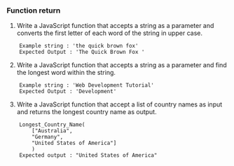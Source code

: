 ### Function return

1. Write a JavaScript function that accepts a string as a parameter and converts the first letter of each word of the string in upper case.
``` 
    Example string : 'the quick brown fox'
    Expected Output : 'The Quick Brown Fox '
``` 
2. Write a JavaScript function that accepts a string as a parameter and find the longest word within the string.
``` 
    Example string : 'Web Development Tutorial'
    Expected Output : 'Development'
``` 
3. Write a JavaScript function that accept a list of country names as input and returns the longest country name as output.

``` 
    Longest_Country_Name(
        ["Australia", 
        "Germany", 
        "United States of America"]
        )
    Expected output : "United States of America"
```

